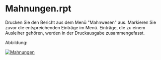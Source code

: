 # Mahnungen.rpt

Drucken Sie den Bericht aus dem Menü "Mahnwesen" aus. Markieren Sie zuvor die entspreichenden Einträge im Menü. Einträge, die zu einem Ausleiher gehören, werden in der Druckausgabe zusammengefasst.

Abbildung:

[01]:/assets/images/mahnungen/002.png "Mahnungen"
[![Mahnungen][01]][01]
